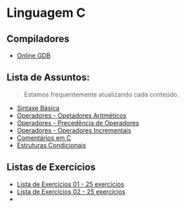 # Linguagem C

## Compiladores
- [Online GDB](https://www.onlinegdb.com/online_c_compiler)

## Lista de Assuntos: 
> Estamos frequentemente atualizando cada conteúdo.

- [Sintaxe Básica](https://github.com/andrenevares/publico/blob/master/linguagemC/porAssunto/estruturaBasica.md)
- [Operadores - Opetadores Aritméticos](https://github.com/andrenevares/publico/blob/master/linguagemC/porAssunto/operadoresArimeticos.md)
- [Operadores - Precedência de Operadores](https://github.com/andrenevares/publico/blob/master/linguagemC/porAssunto/operadoresPrecedencia.md)
- [Operadores - Operadores Incrementais](https://github.com/andrenevares/publico/blob/master/linguagemC/porAssunto/operadoresIncrementais.md)
- [Comentários em C](https://github.com/andrenevares/publico/blob/master/linguagemC/porAssunto/comentariosEmC.md)
- [Estruturas Condicionais](https://github.com/andrenevares/publico/blob/master/linguagemC/porAssunto/estruturasCondicionais.md)

## Listas de Exercícios 

- [Lista de Exercícios 01 - 25 exercícios](https://github.com/andrenevares/publico/blob/master/linguagemC/listasDeExercicios/lista01.md)
- [Lista de Exercícios 02 - 25 exercícios]()
-
